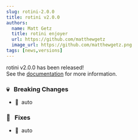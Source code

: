 ```yaml
---
slug: rotini-2.0.0
title: rotini v2.0.0
authors:
  name: Matt Getz
  title: rotini enjoyer
  url: https://github.com/matthewgetz
  image_url: https://github.com/matthewgetz.png
tags: [news,versions]
---
```


rotini v2.0.0 has been released!  
See the [documentation](/docs/2.0.3) for more information.  

### 💀&nbsp;&nbsp;&nbsp;Breaking Changes
- 🚨&nbsp;&nbsp;auto

### 🔧&nbsp;&nbsp;&nbsp;Fixes
- 🚨&nbsp;&nbsp;auto
